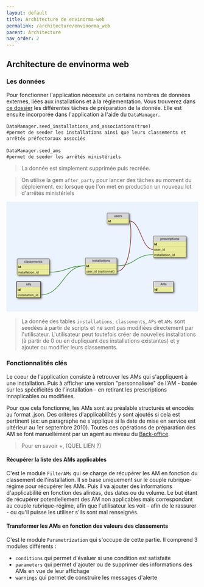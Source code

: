 ```yaml
---
layout: default
title: Architecture de envinorma-web
permalink: /architecture/envinorma_web
parent: Architecture
nav_order: 2
---
```



## Architecture de envinorma web

### Les données
Pour fonctionner l'application nécessite un certains nombres de données externes, liées aux installations et à la règlementation.
Vous trouverez dans [ce dossier](https://github.com/Envinorma/data-tasks) les différentes tâches de préparation de la donnée. Elle est ensuite incorporée dans l'application à l'aide du `DataManager`.

```
DataManager.seed_installations_and_associations(true)
#permet de seeder les installations ainsi que leurs classements et arrêtés préfectoraux associés

DataManager.seed_ams
#permet de seeder les arrêtés ministériels
```

> La donnée est simplement supprimée puis recréée.

> On utilise la gem `after_party` pour lancer des tâches au moment du déploiement. ex: lorsque que l'on met en production un nouveau lot d'arrêtés ministériels

![le schéma de la donnée](/assets/schema.png)

> La donnée des tables `installations`, `classements`, `APs` et `AMs` sont seedées à partir de scripts et ne sont pas modifiées directement par l'utilisateur. L'utilisateur peut toutefois créer de nouvelles installations (à partir de 0 ou en dupliquant des installations existantes) et y ajouter ou modifier leurs classements.


### Fonctionnalités clés

Le coeur de l'application consiste à retrouver les AMs qui s'appliquent à une installation. Puis à afficher une version "personnalisée" de l'AM - basée sur les spécificités de l'installation - en retirant les prescriptions innaplicables ou modifiées.

Pour que cela fonctionne, les AMs sont au préalable structurés et encodés au format .json. Des critères d'applicabilités y sont ajoutés si cela est pertinent (ex: un paragraphe ne s'applique si la date de mise en service est ultérieur au 1er septembre 2010). Toutes ces opérations de préparation des AM se font manuellement par un agent au niveau du [Back-office](https://envinorma-back-office.herokuapp.com/).

> Pour en savoir +, (QUEL LIEN ?)


#### Récupérer la liste des AMs applicables

C'est le module `FilterAMs` qui se charge de récupérer les AM en fonction du classement de l'installation. Il se base uniquement sur le couple rubrique-régime pour récupérer les AMs.
Puis il va ajouter des informations d'applicabilité en fonction des alinéas, des dates ou du volume. Le but étant de récupérer potentiellement des AM non applicables mais correspondant au couple rubrique-régime, afin que l'utilisateur les voit - afin de le rassurer - ou qu'il puisse les utiliser s'ils sont mal renseignés.


#### Transformer les AMs en fonction des valeurs des classements

C'est le module `Parametrization` qui s'occupe de cette partie. Il comprend 3 modules différents :
- `conditions` qui permet d'évaluer si une condition est satisfaite
- `parameters` qui permet d'ajouter ou de supprimer des informations des AMs en vue de leur affichage
- `warnings` qui permet de construire les messages d'alerte
